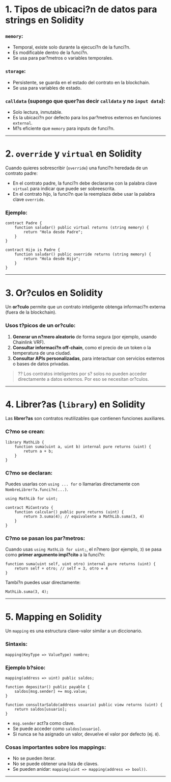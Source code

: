 # 1. Tipos de ubicaci?n de datos para strings en Solidity

### `memory`:

- Temporal, existe solo durante la ejecuci?n de la funci?n.
- Es modificable dentro de la funci?n.
- Se usa para par?metros o variables temporales.

### `storage`:

- Persistente, se guarda en el estado del contrato en la blockchain.
- Se usa para variables de estado.

### `calldata` (supongo que quer?as decir `calldata` y no `input data`):

- Solo lectura, inmutable.
- Es la ubicaci?n por defecto para los par?metros externos en funciones `external`.
- M?s eficiente que `memory` para inputs de funci?n.

---

# 2. `override` y `virtual` en Solidity

Cuando quieres sobrescribir (`override`) una funci?n heredada de un contrato padre:

- En el contrato padre, la funci?n debe declararse con la palabra clave `virtual` para indicar que puede ser sobreescrita.
- En el contrato hijo, la funci?n que la reemplaza debe usar la palabra clave `override`.

### Ejemplo:

```solidity
contract Padre {
    function saludar() public virtual returns (string memory) {
        return "Hola desde Padre";
    }
}

contract Hijo is Padre {
    function saludar() public override returns (string memory) {
        return "Hola desde Hijo";
    }
}
```

---

# 3. Or?culos en Solidity

Un **or?culo** permite que un contrato inteligente obtenga informaci?n externa (fuera de la blockchain).

### Usos t?picos de un or?culo:

1. **Generar un n?mero aleatorio** de forma segura (por ejemplo, usando Chainlink VRF).
2. **Consultar informaci?n off-chain**, como el precio de un token o la temperatura de una ciudad.
3. **Consultar APIs personalizadas**, para interactuar con servicios externos o bases de datos privadas.

> ?? Los contratos inteligentes por s? solos no pueden acceder directamente a datos externos. Por eso se necesitan or?culos.

---

# 4. Librer?as (`library`) en Solidity

Las **librer?as** son contratos reutilizables que contienen funciones auxiliares.

### C?mo se crean:

```solidity
library MathLib {
    function suma(uint a, uint b) internal pure returns (uint) {
        return a + b;
    }
}
```

### C?mo se declaran:

Puedes usarlas con `using ... for` o llamarlas directamente con `NombreLibrer?a.funci?n(...)`.

```solidity
using MathLib for uint;

contract MiContrato {
    function calcular() public pure returns (uint) {
        return 3.suma(4); // equivalente a MathLib.suma(3, 4)
    }
}
```

### C?mo se pasan los par?metros:

Cuando usas `using MathLib for uint;`, el n?mero (por ejemplo, `3`) se pasa como **primer argumento impl?cito** a la funci?n:

```solidity
function suma(uint self, uint otro) internal pure returns (uint) {
    return self + otro; // self = 3, otro = 4
}
```

Tambi?n puedes usar directamente:

```solidity
MathLib.suma(3, 4);
```

---

# 5. Mapping en Solidity

Un `mapping` es una estructura clave-valor similar a un diccionario.

### Sintaxis:

```solidity
mapping(KeyType => ValueType) nombre;
```

### Ejemplo b?sico:

```solidity
mapping(address => uint) public saldos;

function depositar() public payable {
    saldos[msg.sender] += msg.value;
}

function consultarSaldo(address usuario) public view returns (uint) {
    return saldos[usuario];
}
```

- `msg.sender` act?a como clave.
- Se puede acceder como `saldos[usuario]`.
- Si nunca se ha asignado un valor, devuelve el valor por defecto (ej. `0`).

### Cosas importantes sobre los mappings:

- No se pueden iterar.
- No se puede obtener una lista de claves.
- Se pueden anidar: `mapping(uint => mapping(address => bool))`.

---
